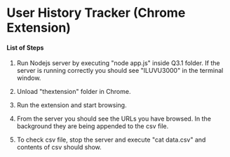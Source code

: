 # User History Tracker (Chrome Extension)

#### List of Steps

1. Run Nodejs server by executing "node app.js" inside Q3.1 folder. If the server is running correctly you should see "ILUVU3000" in the terminal window.

2. Unload "thextension" folder in Chrome.

3. Run the extension and start browsing.

4. From the server you should see the URLs you have browsed. In the background they are being appended to the csv file.

5. To check csv file, stop the server and execute "cat data.csv" and contents of csv should show.
